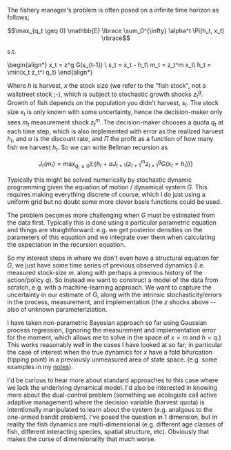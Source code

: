 The fishery manager's problem is often posed on a infinite time horizon as follows;

$$\max_{q_t \geq 0} \mathbb{E} \lbrace \sum_0^{\infty} \alpha^t \Pi(h_t, x_t) \rbrace$$

s.t.

\begin{align*}
x_t = z^g G(s_{t-1}) \\
s_t = x_t - h_t\\
m_t = z_t^m x_t\\
h_t = \min(x_t z_t^i q_t)
\end{align*}

Where $h$ is harvest, $x$ the stock size (we refer to the "fish stock", not a wallstreet stock ;-), which is subject to stochastic growth shocks $z^g_t$.  Growth of fish depends on the population you didn't harvest, $s_t$.  The stock size $x_t$ is only known with some uncertainty, hence the decision-maker only sees $m_t$ measurement shock $z^m_t$.  The decision-maker chooses a quota $q_t$ at each time step, which is also implemented with error as the realized harvest $h_t$, and $\alpha$ is the discount rate, and $\Pi$ the profit as a function of how many fish we harvest $h_t$.  So we can write Bellman recursion as 

$$J_t(m_t) = \max_{q_t \geq 0} \mathbb{E} \lbrace h_t + \alpha J_{t+1} (z_{t+1}^m z_{t+1}^g G(x_t = h_t))\rbrace$$

Typically this might be solved numerically by stochastic dynamic programming given the equation of motion / dynamical system $G$.  This requires making everything discrete of course, which I do just using a uniform grid but no doubt some more clever basis functions could be used.  

The problem becomes more challenging when $G$ must be estimated from the data first.  Typically this is done using a particular parametric equation and things are straightforward: e.g. we get posterior densities on the parameters of this equation and we integrate over them when calculating the expectation in the recursion equation.  

So my interest steps in where we don't even have a structural equation for $G$, we just have some time series of previous observed dynamics (i.e. measured stock-size $m$. along with perhaps a previous history of the action/policy $q$).  So instead we want to construct a model of the data from scratch, e.g. with a machine-learning approach.  We want to capture the uncertainty in our estimate of G, along with the intrinsic stochasticity/errors in the process, measurement, and implementation (the $z$ shocks above -- also of unknown parameteriziation.  

I have taken non-parametric Bayesian approach so far using Gaussian process regression, (ignoring the measurement and implementation error for the moment, which allows me to solve in the space of $x=m$ and $h=q$.)  This works reasonably well in the cases I have looked at so far; in particular the case of interest when the true dynamics for $x$ have a fold bifurcation (tipping point) in a previously unmeasured area of state space.  (e.g. some examples in my [notes](http://carlboettiger.info/2013/04/27/comparison-of-nonparametric-and-parametric-approaches.html)).  

I'd be curious to hear more about standard approaches to this case where we lack the underlying dynamical model.  I'd also be interested in knowing more about the dual-control problem (something we ecologists call active adaptive management) where the decision variable (harvest quota) is intentionally manipulated to learn about the system (e.g. analgous to the one-armed bandit problem).  I've posed the question in 1 dimension, but in reality the fish dynamics are multi-dimensional (e.g. different age classes of fish, different interacting species, spatial structure, etc).  Obviously that makes the curse of dimensionality that much worse.  
